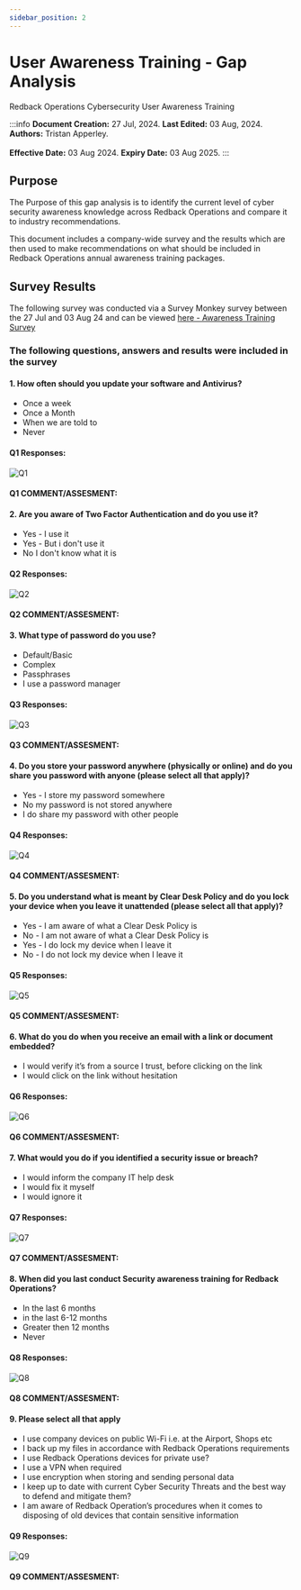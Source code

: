 ```yaml
---
sidebar_position: 2
---
```


# User Awareness Training - Gap Analysis

Redback Operations Cybersecurity User Awareness Training

:::info
**Document Creation:** 27 Jul, 2024. **Last Edited:** 03 Aug, 2024. **Authors:** Tristan Apperley.
<br></br>**Effective Date:** 03 Aug 2024. **Expiry Date:** 03 Aug 2025.
:::

## Purpose

The Purpose of this gap analysis is to identify the current level of cyber security awareness knowledge across Redback Operations and compare it to industry recommendations.  

This document includes a company-wide survey and the results which are then used to make recommendations on what should be included in Redback Operations annual awareness training packages. 

## Survey Results

The following survey was conducted via a Survey Monkey survey between the 27 Jul and 03 Aug 24 and can be viewed [here - Awareness Training Survey](https://www.surveymonkey.com/r/P8CQXPW)

### The following questions, answers and results were included in the survey 

#### 1. How often should you update your software and Antivirus?
- Once a week
- Once a Month 
- When we are told to 
- Never 

#### Q1 Responses:
![Q1](img\GAP-Q1.png)

#### Q1 COMMENT/ASSESMENT:

#### 2. Are you aware of Two Factor Authentication and do you use it?
- Yes - I use it 
- Yes - But i don't use it 
- No I don't know what it is

#### Q2 Responses:
![Q2](img\GAP-Q2.png)

#### Q2 COMMENT/ASSESMENT:

#### 3. What type of password do you use?
- Default/Basic
- Complex
- Passphrases 
- I use a password manager 

#### Q3 Responses:
![Q3](img\GAP-Q3.png)

#### Q3 COMMENT/ASSESMENT:

#### 4. Do you store your password anywhere (physically or online) and do you share you password with anyone (please select all that apply)?
- Yes - I store my password somewhere
- No my password is not stored anywhere
- I do share my password with other people 

#### Q4 Responses:
![Q4](img\GAP-Q4.png)

#### Q4 COMMENT/ASSESMENT:

#### 5. Do you understand what is meant by Clear Desk Policy and do you lock your device when you leave it unattended (please select all that apply)?
- Yes - I am aware of what a Clear Desk Policy is
- No - I am not aware of what a Clear Desk Policy is
- Yes - I do lock my device when I leave it
- No - I do not lock my device when I leave it

#### Q5 Responses:
![Q5](img\GAP-Q5.png)

#### Q5 COMMENT/ASSESMENT:

#### 6. What do you do when you receive an email with a link or document embedded?
- I would verify it’s from a source I trust, before clicking on the link
- I would click on the link without hesitation

#### Q6 Responses:
![Q6](img\GAP-Q6.png)

#### Q6 COMMENT/ASSESMENT:

#### 7. What would you do if you identified a security issue or breach?
- I would inform the company IT help desk
- I would fix it myself
- I would ignore it

#### Q7 Responses:
![Q7](img\GAP-Q7.png)

#### Q7 COMMENT/ASSESMENT:

#### 8. When did you last conduct Security awareness training for Redback Operations?
- In the last 6 months
- in the last 6-12 months
- Greater then 12 months
- Never

#### Q8 Responses:
![Q8](img\GAP-Q8.png)

#### Q8 COMMENT/ASSESMENT:

#### 9. Please select all that apply
- I use company devices on public Wi-Fi i.e. at the Airport, Shops etc
- I back up my files in accordance with Redback Operations requirements
- I use Redback Operations devices for private use?
- I use a VPN when required
- I use encryption when storing and sending personal data
- I keep up to date with current Cyber Security Threats and the best way to defend and mitigate them?
- I am aware of Redback Operation’s procedures when it comes to disposing of old devices that contain sensitive information

#### Q9 Responses:
![Q9](img\GAP-Q9.png)

#### Q9 COMMENT/ASSESMENT:
